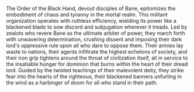 The Order of the Black Hand, devout disciples of Bane, epitomizes the embodiment of chaos and tyranny in the mortal realm. This militant organization operates with ruthless efficiency, wielding its power like a blackened blade to sow discord and subjugation wherever it treads. Led by zealots who revere Bane as the ultimate arbiter of power, they march forth with unwavering determination, crushing dissent and imposing their dark lord's oppressive rule upon all who dare to oppose them. Their armies lay waste to nations, their agents infiltrate the highest echelons of society, and their iron grip tightens around the throat of civilization itself, all in service to the insatiable hunger for dominion that burns within the heart of their dread lord. Guided by the twisted teachings of their malevolent deity, they strike fear into the hearts of the righteous, their blackened banners unfurling in the wind as a harbinger of doom for all who stand in their path.